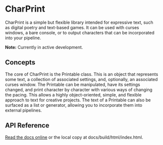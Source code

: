 # CharPrint

CharPrint is a simple but flexible library intended for expressive text, such as digital poetry and text-based games. It can be used with curses windows, a bare console, or to output characters that can be incorporated into your pipeline.

**Note:** Currently in active development.

## Concepts
The core of CharPrint is the Printable class. This is an object that represents some text, a collection of associated settings, and, optionally, an associated curses window. The Printable can be manipulated, have its settings changed, and print character by character with various ways of changing the pacing. This allows a highly object-oriented, simple, and flexible approach to text for creative projects. The text of a Printable can also be surfaced as a list or generator, allowing you to incorporate them into external pipelines.

## API Reference

[Read the docs online](https://charprint.readthedocs.io/en/latest/) or the local copy at docs/build/html/index.html.

